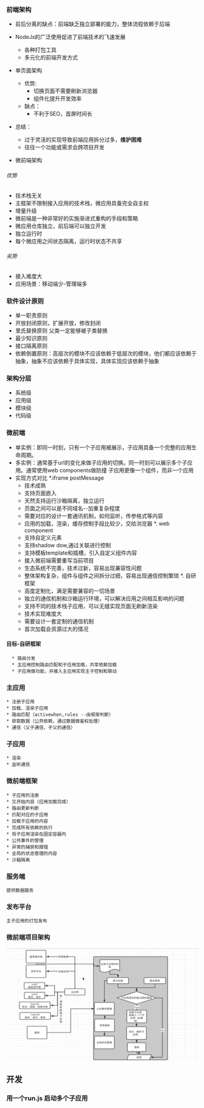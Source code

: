 ### 前端架构
* 前后分离的缺点：前端缺乏独立部署的能力，整体流程依赖于后端
* NodeJs的广泛使用促进了前端技术的飞速发展
  * 各种打包工具
  * 多元化的前端开发方式
* 单页面架构
  * 优势:
    * 切换页面不需要刷新浏览器
    * 组件化提升开发效率
  * 缺点：
      * 不利于SEO，首屏时间长
* 总结：
   * 过于灵活的实现导致前端应用拆分过多，**维护困难**
   * 往往一个功能或需求会跨项目开发

* 微前端架构
 ###### 优势
  * 技术栈无关
  * 主框架不限制接入应用的技术栈，微应用具备完全自主权
  * 增量升级
  * 微前端是一种非常好的实施渐进式重构的手段和策略
  * 微应用仓库独立，前后端可以独立开发
  * 独立运行时
  * 每个微应用之间状态隔离，运行时状态不共享
  ###### 劣势
  * 接入难度大
  * 应用场景：移动端少-管理端多

### 软件设计原则
  * 单一职责原则
  * 开放封闭原则，扩展开放，修改封闭
  * 里氏替换原则 父类一定能够被子类替换
  * 最少知识原则
  * 接口隔离原则
  * 依赖倒置原则：高层次的模块不应该依赖于低层次的模块，他们都应该依赖于抽象，抽象不应该依赖于具体实现，具体实现应该依赖于抽象

### 架构分层
   * 系统级
   * 应用级
   * 模块级
   * 代码级

### 微前端
  * 单实例：即同一时刻，只有一个子应用被展示，子应用具备一个完整的应用生命周期。
  * 多实例：通常基于url的变化来做子应用的切换。同一时刻可以展示多个子应用。通常使用web components做防撞
    子应用更像一个组件，而非一个应用
  * 实现方式对比
    *.iframe postMessage
      * 技术成熟
      * 支持页面嵌入
      * 天然支持运行沙箱隔离，独立运行
      * 页面之间可以是不同域名--加重复杂程度
      * 需要对应的设计一套通讯机制，如何监听，传参格式等内容
      * 应用的加载，渲染，缓存控制手段比较少，交给浏览器
   *. web component
      * 支持自定义元素
      * 支持shadow dow,通过关联进行控制
      * 支持模板template和插槽，引入自定义组件内容
      * 接入微前端需要重写当前项目
      * 生态系统不完善，技术过新，容易出现兼容性问题
      * 整体架构复杂，组件与组件之间拆分过细，容易出现通信控制繁琐
   *. 自研框架
      * 高度定制化，满足需要兼容的一切场景
      * 独立的通信机制和沙箱运行环境，可以解决应用之间相互影响的问题
      * 支持不同的技术栈子应用，可以无缝实现页面无刷新渲染
      * 技术实现难度大
      * 需要设计一套定制的通信机制
      * 首次加载会资源过大的情况
  #### 目标-自研框架
      * 路由分发
      * 主应用控制路由匹配和子应用加载，共享依赖加载
      * 子应用做功能，并接入主应用实现主子控制和联动

  ### 主应用
    * 注册子应用
    * 加载、渲染子应用
    * 路由匹配（activewhen,rules --由框架判断）
    * 获取数据（公共依赖，通过数据做鉴权处理）
    * 通信（父子通信，子父的通信）
  ### 子应用  
    * 渲染
    * 监听通信
  ### 微前端框架
    * 子应用的注册
    * 又开始内容（应用加载完成）
    * 路由更新判断
    * 匹配对应的子应用
    * 加载子应用的内容
    * 完成所有依赖的执行
    * 将子应用渲染在固定容器内
    * 公共事件的管理
    * 异常的捕获和报错
    * 全局的状态管理的内容
    * 沙箱隔离
  
  ### 服务端
    提供数据服务

  ### 发布平台
    主子应用的打包发布

### 微前端项目架构
![项目架构](https://raw.githubusercontent.com/way-jm/learning/master/packages/microFE/micro-constrct.png)

## 开发
### 用一个run.js 启动多个子应用

    
    
